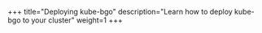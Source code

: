 +++
title="Deploying kube-bgo"
description="Learn how to deploy kube-bgo to your cluster"
weight=1
+++

